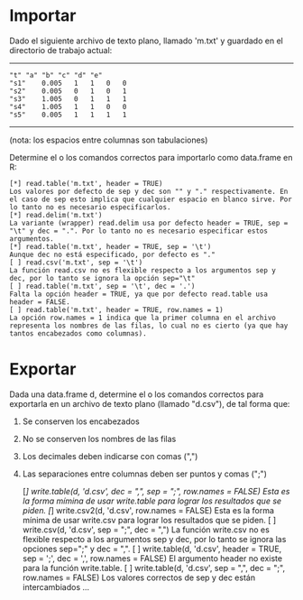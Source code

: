 
# Importar

Dado el siguiente archivo de texto plano, llamado 'm.txt' y guardado en el directorio de trabajo actual:

___

    "t"	"a"	"b"	"c"	"d"	"e"
    "s1"	0.005	1	1	0	0
    "s2"	0.005	0	1	0	1
    "s3"	1.005	0	1	1	1
    "s4"	1.005	1	1	0	0
    "s5"	0.005	1	1	1	1

___

(nota: los espacios entre columnas son tabulaciones)

Determine el o los comandos correctos para importarlo como data.frame en R:

    [*] read.table('m.txt', header = TRUE)
    Los valores por defecto de sep y dec son "" y "." respectivamente. En el caso de sep esto implica que cualquier espacio en blanco sirve. Por lo tanto no es necesario especificarlos.
    [*] read.delim('m.txt')
    La variante (wrapper) read.delim usa por defecto header = TRUE, sep = "\t" y dec = ".". Por lo tanto no es necesario especificar estos argumentos.
    [*] read.table('m.txt', header = TRUE, sep = '\t')
    Aunque dec no está especificado, por defecto es "."
    [ ] read.csv('m.txt', sep = '\t')
    La función read.csv no es flexible respecto a los argumentos sep y dec, por lo tanto se ignora la opción sep="\t"
    [ ] read.table('m.txt', sep = '\t', dec = '.')
    Falta la opción header = TRUE, ya que por defecto read.table usa header = FALSE.
    [ ] read.table('m.txt', header = TRUE, row.names = 1)
    La opción row.names = 1 indica que la primer columna en el archivo representa los nombres de las filas, lo cual no es cierto (ya que hay tantos encabezados como columnas).



# Exportar

Dada una data.frame d, determine el o los comandos correctos para exportarla en un archivo de texto plano (llamado "d.csv"), de tal forma que:

1. Se conserven los encabezados
2. No se conserven los nombres de las filas
3. Los decimales deben indicarse con comas (",")
4. Las separaciones entre columnas deben ser puntos y comas (";")

    [*] write.table(d, 'd.csv', dec = ",", sep = ";", row.names = FALSE)
    Esta es la forma mímina de usar write.table para lograr los resultados que se piden.
    [*] write.csv2(d, 'd.csv', row.names = FALSE)
    Esta es la forma mínima de usar write.csv para lograr los resultados que se piden.
    [ ] write.csv(d, 'd.csv', sep = ";", dec = ",")
    La función write.csv no es flexible respecto a los argumentos sep y dec, por lo tanto se ignora las opciones sep=";" y dec = ",".
    [ ] write.table(d, 'd.csv', header = TRUE, sep = ';', dec = ',', row.names = FALSE)
    El argumento header no existe para la función write.table.
    [ ] write.table(d, 'd.csv', sep = ",", dec = ";", row.names = FALSE)
    Los valores correctos de sep y dec están intercambiados ...
    
